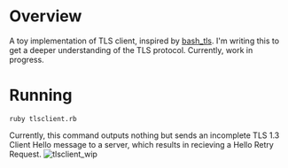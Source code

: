# Overview
A toy implementation of TLS client, inspired by [bash_tls](https://github.com/gh2o/bash_tls).
I'm writing this to get a deeper understanding of the TLS protocol.
Currently, work in progress.

# Running
```
ruby tlsclient.rb
```
Currently, this command outputs nothing but sends an incomplete TLS 1.3 Client Hello message to a server, which results in recieving a Hello Retry Request.
![tlsclient_wip](https://github.com/user-attachments/assets/a869a14e-c183-44f3-973b-444bde3b7fb2)

